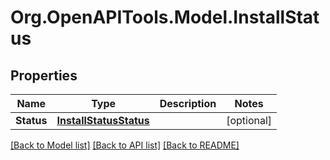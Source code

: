# Org.OpenAPITools.Model.InstallStatus

## Properties

Name | Type | Description | Notes
------------ | ------------- | ------------- | -------------
**Status** | [**InstallStatusStatus**](InstallStatusStatus.md) |  | [optional] 

[[Back to Model list]](../README.md#documentation-for-models) [[Back to API list]](../README.md#documentation-for-api-endpoints) [[Back to README]](../README.md)

